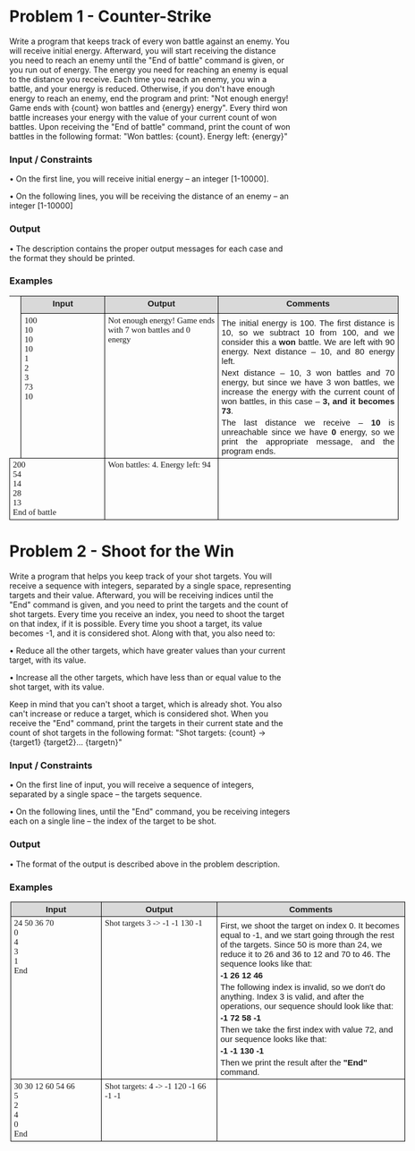 # Problem 1 - Counter-Strike

Write a program that keeps track of every won battle against an enemy. You will receive initial energy. Afterward, you will start receiving the distance you need to reach an enemy until the "End of battle" command is given, or you run out of energy.
The energy you need for reaching an enemy is equal to the distance you receive. Each time you reach an enemy, you win a battle, and your energy is reduced. Otherwise, if you don't have enough energy to reach an enemy, end the program and print: "Not enough energy! Game ends with {count} won battles and {energy} energy".
Every third won battle increases your energy with the value of your current count of won battles.
Upon receiving the "End of battle" command, print the count of won battles in the following format:
"Won battles: {count}. Energy left: {energy}"

### Input / Constraints

•	On the first line, you will receive initial energy – an integer [1-10000].

•	On the following lines, you will be receiving the distance of an enemy – an integer [1-10000]

### Output

•	The description contains the proper output messages for each case and the format they should be printed.

### Examples

<table style="width:7.25in;margin-left:-.25pt;border-collapse:collapse;border:none;">
    <tbody>
        <tr>
            <td style="border:none;padding:0in 0in 0in 0in;">
                <p style='margin-top:4.0pt;margin-right:0in;margin-bottom:6.0pt;margin-left:0in;line-height:115%;font-size:15px;font-family:"Calibri",sans-serif;'>&nbsp;</p>
            </td>
            <td style="width: 112pt;border: 1pt solid windowtext;background: rgb(217, 217, 217);padding: 2.85pt 4.25pt;vertical-align: top;">
                <p style='margin-top:4.0pt;margin-right:0in;margin-bottom:.0001pt;margin-left:0in;line-height:normal;font-size:15px;font-family:"Calibri",sans-serif;margin:0in;text-align:center;'><strong>Input</strong></p>
            </td>
            <td style="width: 155.95pt;border-top: 1pt solid windowtext;border-right: 1pt solid windowtext;border-bottom: 1pt solid windowtext;border-image: initial;border-left: none;background: rgb(217, 217, 217);padding: 2.85pt 4.25pt;vertical-align: top;">
                <p style='margin-top:4.0pt;margin-right:0in;margin-bottom:.0001pt;margin-left:0in;line-height:normal;font-size:15px;font-family:"Calibri",sans-serif;margin:0in;text-align:center;'><strong>Output</strong></p>
            </td>
            <td style="width: 252.65pt;border-top: 1pt solid windowtext;border-right: 1pt solid windowtext;border-bottom: 1pt solid windowtext;border-image: initial;border-left: none;background: rgb(217, 217, 217);padding: 2.85pt 4.25pt;vertical-align: top;">
                <p style='margin-top:4.0pt;margin-right:0in;margin-bottom:.0001pt;margin-left:0in;line-height:normal;font-size:15px;font-family:"Calibri",sans-serif;margin:0in;text-align:center;'><strong>Comments</strong></p>
            </td>
        </tr>
        <tr>
            <td style="border:none;border-bottom:solid windowtext 1.0pt;">
                <p style='margin-top:4.0pt;margin-right:0in;margin-bottom:6.0pt;margin-left:0in;line-height:115%;font-size:15px;font-family:"Calibri",sans-serif;'>&nbsp;</p>
            </td>
            <td style="width: 112pt;border-right: 1pt solid windowtext;border-bottom: 1pt solid windowtext;border-left: 1pt solid windowtext;border-image: initial;border-top: none;padding: 2.85pt 4.25pt;vertical-align: top;">
                <p style='margin-top:4.0pt;margin-right:0in;margin-bottom:.0001pt;margin-left:0in;line-height:normal;font-size:15px;font-family:"Calibri",sans-serif;margin:0in;'><span style="font-family:Consolas;">100</span></p>
                <p style='margin-top:4.0pt;margin-right:0in;margin-bottom:.0001pt;margin-left:0in;line-height:normal;font-size:15px;font-family:"Calibri",sans-serif;margin:0in;'><span style="font-family:Consolas;">10</span></p>
                <p style='margin-top:4.0pt;margin-right:0in;margin-bottom:.0001pt;margin-left:0in;line-height:normal;font-size:15px;font-family:"Calibri",sans-serif;margin:0in;'><span style="font-family:Consolas;">10</span></p>
                <p style='margin-top:4.0pt;margin-right:0in;margin-bottom:.0001pt;margin-left:0in;line-height:normal;font-size:15px;font-family:"Calibri",sans-serif;margin:0in;'><span style="font-family:Consolas;">10</span></p>
                <p style='margin-top:4.0pt;margin-right:0in;margin-bottom:.0001pt;margin-left:0in;line-height:normal;font-size:15px;font-family:"Calibri",sans-serif;margin:0in;'><span style="font-family:Consolas;">1</span></p>
                <p style='margin-top:4.0pt;margin-right:0in;margin-bottom:.0001pt;margin-left:0in;line-height:normal;font-size:15px;font-family:"Calibri",sans-serif;margin:0in;'><span style="font-family:Consolas;">2</span></p>
                <p style='margin-top:4.0pt;margin-right:0in;margin-bottom:.0001pt;margin-left:0in;line-height:normal;font-size:15px;font-family:"Calibri",sans-serif;margin:0in;'><span style="font-family:Consolas;">3</span></p>
                <p style='margin-top:4.0pt;margin-right:0in;margin-bottom:.0001pt;margin-left:0in;line-height:normal;font-size:15px;font-family:"Calibri",sans-serif;margin:0in;'><span style="font-family:Consolas;">73</span></p>
                <p style='margin-top:4.0pt;margin-right:0in;margin-bottom:.0001pt;margin-left:0in;line-height:normal;font-size:15px;font-family:"Calibri",sans-serif;margin:0in;'><span style="font-family:Consolas;">10</span></p>
            </td>
            <td style="width: 155.95pt;border-top: none;border-left: none;border-bottom: 1pt solid windowtext;border-right: 1pt solid windowtext;padding: 2.85pt 4.25pt;vertical-align: top;">
                <p style='margin-top:4.0pt;margin-right:0in;margin-bottom:.0001pt;margin-left:0in;line-height:normal;font-size:15px;font-family:"Calibri",sans-serif;margin:0in;'><span style="font-family:Consolas;">Not enough energy! Game ends with 7 won battles and 0 energy</span></p>
            </td>
            <td style="width: 252.65pt;border-top: none;border-left: none;border-bottom: 1pt solid windowtext;border-right: 1pt solid windowtext;padding: 2.85pt 4.25pt;vertical-align: top;">
                <p style='margin-top:3.0pt;margin-right:0in;margin-bottom:.0001pt;margin-left:0in;line-height:  normal;font-size:15px;font-family:"Calibri",sans-serif;text-align:justify;'>The initial energy is 100. The first distance is 10, so we subtract 10 from 100, and we consider this a <strong>won</strong> battle. We are left with 90 energy. Next distance &ndash; 10, and 80 energy left.</p>
                <p style='margin-top:3.0pt;margin-right:0in;margin-bottom:.0001pt;margin-left:0in;line-height:  normal;font-size:15px;font-family:"Calibri",sans-serif;text-align:justify;'>Next distance &ndash; 10, 3 won battles and 70 energy, but since we have 3 won battles, we increase the energy with the current count of won battles, in this case &ndash; <strong>3, and it becomes 73</strong>.</p>
                <p style='margin-top:3.0pt;margin-right:0in;margin-bottom:.0001pt;margin-left:0in;line-height:  normal;font-size:15px;font-family:"Calibri",sans-serif;text-align:justify;'>The last distance we receive &ndash; <strong>10</strong> is unreachable since we have <strong>0</strong> energy, so we print the appropriate message, and the program ends.</p>
            </td>
        </tr>
        <tr>
            <td colspan="2" style="width: 113.4pt;border-right: 1pt solid windowtext;border-bottom: 1pt solid windowtext;border-left: 1pt solid windowtext;border-image: initial;border-top: none;padding: 2.85pt 4.25pt;vertical-align: top;">
                <p style='margin-top:4.0pt;margin-right:0in;margin-bottom:.0001pt;margin-left:0in;line-height:normal;font-size:15px;font-family:"Calibri",sans-serif;margin:0in;'><span style="font-family:Consolas;">200</span></p>
                <p style='margin-top:4.0pt;margin-right:0in;margin-bottom:.0001pt;margin-left:0in;line-height:normal;font-size:15px;font-family:"Calibri",sans-serif;margin:0in;'><span style="font-family:Consolas;">54</span></p>
                <p style='margin-top:4.0pt;margin-right:0in;margin-bottom:.0001pt;margin-left:0in;line-height:normal;font-size:15px;font-family:"Calibri",sans-serif;margin:0in;'><span style="font-family:Consolas;">14</span></p>
                <p style='margin-top:4.0pt;margin-right:0in;margin-bottom:.0001pt;margin-left:0in;line-height:normal;font-size:15px;font-family:"Calibri",sans-serif;margin:0in;'><span style="font-family:Consolas;">28</span></p>
                <p style='margin-top:4.0pt;margin-right:0in;margin-bottom:.0001pt;margin-left:0in;line-height:normal;font-size:15px;font-family:"Calibri",sans-serif;margin:0in;'><span style="font-family:Consolas;">13</span></p>
                <p style='margin-top:4.0pt;margin-right:0in;margin-bottom:.0001pt;margin-left:0in;line-height:normal;font-size:15px;font-family:"Calibri",sans-serif;margin:0in;'><span style="font-family:Consolas;">End of battle</span></p>
            </td>
            <td style="width: 155.95pt;border-top: none;border-left: none;border-bottom: 1pt solid windowtext;border-right: 1pt solid windowtext;padding: 2.85pt 4.25pt;vertical-align: top;">
                <p style='margin-top:4.0pt;margin-right:0in;margin-bottom:.0001pt;margin-left:0in;line-height:normal;font-size:15px;font-family:"Calibri",sans-serif;margin:0in;'><span style="font-family:Consolas;">Won battles: 4. Energy left: 94</span></p>
            </td>
            <td style="width: 252.65pt;border-top: none;border-left: none;border-bottom: 1pt solid windowtext;border-right: 1pt solid windowtext;padding: 2.85pt 4.25pt;vertical-align: top;">
                <p style='margin-top:4.0pt;margin-right:0in;margin-bottom:.0001pt;margin-left:0in;line-height:normal;font-size:15px;font-family:"Calibri",sans-serif;margin:0in;'><span style="font-family:Consolas;">&nbsp;</span></p>
            </td>
        </tr>
    </tbody>
</table>

# Problem 2 - Shoot for the Win

Write a program that helps you keep track of your shot targets. You will receive a sequence with integers, separated by a single space, representing targets and their value. Afterward, you will be receiving indices until the "End" command is given, and you need to print the targets and the count of shot targets.
Every time you receive an index, you need to shoot the target on that index, if it is possible. 
Every time you shoot a target, its value becomes -1, and it is considered shot. Along with that, you also need to:

•	Reduce all the other targets, which have greater values than your current target, with its value. 

•	Increase all the other targets, which have less than or equal value to the shot target, with its value.

Keep in mind that you can't shoot a target, which is already shot. You also can't increase or reduce a target, which is considered shot.
When you receive the "End" command, print the targets in their current state and the count of shot targets in the following format:
"Shot targets: {count} -> {target1} {target2}… {targetn}"

### Input / Constraints

•	On the first line of input, you will receive a sequence of integers, separated by a single space – the targets sequence.

•	On the following lines, until the "End" command, you be receiving integers each on a single line – the index of the target to be shot.

### Output

•	The format of the output is described above in the problem description.

### Examples

<table style="width:529.6pt;margin-left:1.15pt;border-collapse:collapse;border:none;">
    <tbody>
        <tr>
            <td style="width: 119.1pt;border: 1pt solid windowtext;background: rgb(217, 217, 217);padding: 2.85pt 4.25pt;vertical-align: top;">
                <p style='margin-top:4.0pt;margin-right:0in;margin-bottom:.0001pt;margin-left:0in;line-height:normal;font-size:15px;font-family:"Calibri",sans-serif;margin:0in;text-align:center;'><strong>Input</strong></p>
            </td>
            <td style="width: 154pt;border-top: 1pt solid windowtext;border-right: 1pt solid windowtext;border-bottom: 1pt solid windowtext;border-image: initial;border-left: none;background: rgb(217, 217, 217);padding: 2.85pt 4.25pt;vertical-align: top;">
                <p style='margin-top:4.0pt;margin-right:0in;margin-bottom:.0001pt;margin-left:0in;line-height:normal;font-size:15px;font-family:"Calibri",sans-serif;margin:0in;text-align:center;'><strong>Output</strong></p>
            </td>
            <td style="width: 256.5pt;border-top: 1pt solid windowtext;border-right: 1pt solid windowtext;border-bottom: 1pt solid windowtext;border-image: initial;border-left: none;background: rgb(217, 217, 217);padding: 2.85pt 4.25pt;vertical-align: top;">
                <p style='margin-top:4.0pt;margin-right:0in;margin-bottom:.0001pt;margin-left:0in;line-height:normal;font-size:15px;font-family:"Calibri",sans-serif;margin:0in;text-align:center;'><strong>Comments</strong></p>
            </td>
        </tr>
        <tr>
            <td style="width: 119.1pt;border-right: 1pt solid windowtext;border-bottom: 1pt solid windowtext;border-left: 1pt solid windowtext;border-image: initial;border-top: none;padding: 2.85pt 4.25pt;vertical-align: top;">
                <p style='margin-top:4.0pt;margin-right:0in;margin-bottom:.0001pt;margin-left:0in;line-height:normal;font-size:15px;font-family:"Calibri",sans-serif;margin:0in;'><span style="font-family:Consolas;">24 50 36 70</span></p>
                <p style='margin-top:4.0pt;margin-right:0in;margin-bottom:.0001pt;margin-left:0in;line-height:normal;font-size:15px;font-family:"Calibri",sans-serif;margin:0in;'><span style="font-family:Consolas;">0</span></p>
                <p style='margin-top:4.0pt;margin-right:0in;margin-bottom:.0001pt;margin-left:0in;line-height:normal;font-size:15px;font-family:"Calibri",sans-serif;margin:0in;'><span style="font-family:Consolas;">4</span></p>
                <p style='margin-top:4.0pt;margin-right:0in;margin-bottom:.0001pt;margin-left:0in;line-height:normal;font-size:15px;font-family:"Calibri",sans-serif;margin:0in;'><span style="font-family:Consolas;">3</span></p>
                <p style='margin-top:4.0pt;margin-right:0in;margin-bottom:.0001pt;margin-left:0in;line-height:normal;font-size:15px;font-family:"Calibri",sans-serif;margin:0in;'><span style="font-family:Consolas;">1</span></p>
                <p style='margin-top:4.0pt;margin-right:0in;margin-bottom:.0001pt;margin-left:0in;line-height:normal;font-size:15px;font-family:"Calibri",sans-serif;margin:0in;'><span style="font-family:Consolas;">End</span></p>
            </td>
            <td style="width: 154pt;border-top: none;border-left: none;border-bottom: 1pt solid windowtext;border-right: 1pt solid windowtext;padding: 2.85pt 4.25pt;vertical-align: top;">
                <p style='margin-top:4.0pt;margin-right:0in;margin-bottom:.0001pt;margin-left:0in;line-height:normal;font-size:15px;font-family:"Calibri",sans-serif;margin:0in;'><span style="font-family:Consolas;">Shot targets 3 -&gt; -1 -1 130 -1</span></p>
            </td>
            <td style="width: 256.5pt;border-top: none;border-left: none;border-bottom: 1pt solid windowtext;border-right: 1pt solid windowtext;padding: 2.85pt 4.25pt;vertical-align: top;">
                <p style='margin-top:3.0pt;margin-right:0in;margin-bottom:.0001pt;margin-left:0in;line-height:normal;font-size:15px;font-family:"Calibri",sans-serif;'>First, we shoot the target on index 0. It becomes equal to -1, and we start going through the rest of the targets. Since 50 is more than 24, we reduce it to 26 and 36 to 12 and 70 to 46. The sequence looks like that:</p>
                <p style='margin-top:3.0pt;margin-right:0in;margin-bottom:.0001pt;margin-left:0in;line-height:normal;font-size:15px;font-family:"Calibri",sans-serif;'><strong>-1 26 12 46</strong></p>
                <p style='margin-top:3.0pt;margin-right:0in;margin-bottom:.0001pt;margin-left:0in;line-height:normal;font-size:15px;font-family:"Calibri",sans-serif;'>The following index is invalid, so we don&apos;t do anything. Index 3 is valid, and after the operations, our sequence should look like that:</p>
                <p style='margin-top:3.0pt;margin-right:0in;margin-bottom:.0001pt;margin-left:0in;line-height:normal;font-size:15px;font-family:"Calibri",sans-serif;'><strong>-1 72 58 -1</strong></p>
                <p style='margin-top:3.0pt;margin-right:0in;margin-bottom:.0001pt;margin-left:0in;line-height:normal;font-size:15px;font-family:"Calibri",sans-serif;'>Then we take the first index with value 72, and our sequence looks like that:</p>
                <p style='margin-top:3.0pt;margin-right:0in;margin-bottom:.0001pt;margin-left:0in;line-height:normal;font-size:15px;font-family:"Calibri",sans-serif;'><strong>-1 -1 130 -1</strong></p>
                <p style='margin-top:3.0pt;margin-right:0in;margin-bottom:.0001pt;margin-left:0in;line-height:normal;font-size:15px;font-family:"Calibri",sans-serif;'>Then we print the result after the <strong>&quot;End&quot;</strong> command.</p>
            </td>
        </tr>
        <tr>
            <td style="width: 119.1pt;border-right: 1pt solid windowtext;border-bottom: 1pt solid windowtext;border-left: 1pt solid windowtext;border-image: initial;border-top: none;padding: 2.85pt 4.25pt;vertical-align: top;">
                <p style='margin-top:4.0pt;margin-right:0in;margin-bottom:.0001pt;margin-left:0in;line-height:normal;font-size:15px;font-family:"Calibri",sans-serif;margin:0in;'><span style="font-family:Consolas;">30 30&nbsp;</span><span style="font-family:Consolas;">12 60 54 66</span></p>
                <p style='margin-top:4.0pt;margin-right:0in;margin-bottom:.0001pt;margin-left:0in;line-height:normal;font-size:15px;font-family:"Calibri",sans-serif;margin:0in;'><span style="font-family:Consolas;">5</span></p>
                <p style='margin-top:4.0pt;margin-right:0in;margin-bottom:.0001pt;margin-left:0in;line-height:normal;font-size:15px;font-family:"Calibri",sans-serif;margin:0in;'><span style="font-family:Consolas;">2</span></p>
                <p style='margin-top:4.0pt;margin-right:0in;margin-bottom:.0001pt;margin-left:0in;line-height:normal;font-size:15px;font-family:"Calibri",sans-serif;margin:0in;'><span style="font-family:Consolas;">4</span></p>
                <p style='margin-top:4.0pt;margin-right:0in;margin-bottom:.0001pt;margin-left:0in;line-height:normal;font-size:15px;font-family:"Calibri",sans-serif;margin:0in;'><span style="font-family:Consolas;">0</span></p>
                <p style='margin-top:4.0pt;margin-right:0in;margin-bottom:.0001pt;margin-left:0in;line-height:normal;font-size:15px;font-family:"Calibri",sans-serif;margin:0in;'><span style="font-family:Consolas;">End</span></p>
            </td>
            <td style="width: 154pt;border-top: none;border-left: none;border-bottom: 1pt solid windowtext;border-right: 1pt solid windowtext;padding: 2.85pt 4.25pt;vertical-align: top;">
                <p style='margin-top:4.0pt;margin-right:0in;margin-bottom:.0001pt;margin-left:0in;line-height:normal;font-size:15px;font-family:"Calibri",sans-serif;margin:0in;'><span style="font-family:Consolas;">Shot targets: 4 -&gt; -1 120 -1 66 -1 -1</span></p>
            </td>
            <td style="width: 256.5pt;border-top: none;border-left: none;border-bottom: 1pt solid windowtext;border-right: 1pt solid windowtext;padding: 2.85pt 4.25pt;vertical-align: top;">
                <p style='margin-top:3.0pt;margin-right:0in;margin-bottom:.0001pt;margin-left:0in;line-height:normal;font-size:15px;font-family:"Calibri",sans-serif;'><span style="font-family:Consolas;">&nbsp;</span></p>
            </td>
        </tr>
    </tbody>
</table>
